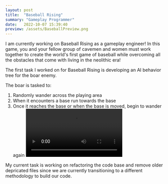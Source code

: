 ```yaml
---
layout: post
title:  "Baseball Rising"
summary: "Gameplay Programmer"
date:   2022-10-07 15:39:40
preview: /assets/BaseballPreview.png
---
```


I am currently working on Baseball Rising as a gameplay engineer! In this game, you and your fellow group of cavemen and women must work together to create the world's first game of baseball while overcoming all the obstacles that come with living in the neolithic era!

The first task I worked on for Baseball Rising is developing an AI behavior tree for the boar enemy.

The boar is tasked to: 
1) Randomly wander across the playing area
2) When it encounters a base run towards the base
3) Once it reaches the base or when the base is moved, begin to wander again
![Video 1](/assets/boarai.mp4)

My current task is working on refactoring the code base and remove older depricated files since we are currently transitioning to a different methodology to build our code.
